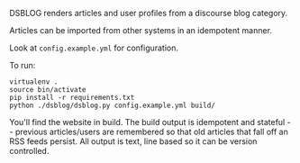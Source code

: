 DSBLOG renders articles and user profiles from a discourse blog category.

Articles can be imported from other systems in an idempotent manner.


Look at `config.example.yml` for configuration.

To run:

    virtualenv .
    source bin/activate
    pip install -r requirements.txt
    python ./dsblog/dsblog.py config.example.yml build/

You'll find the website in build. The build output is idempotent and stateful
-- previous articles/users are remembered so that old articles that fall off an
RSS feeds persist. All output is text, line based so it can be version controlled.


